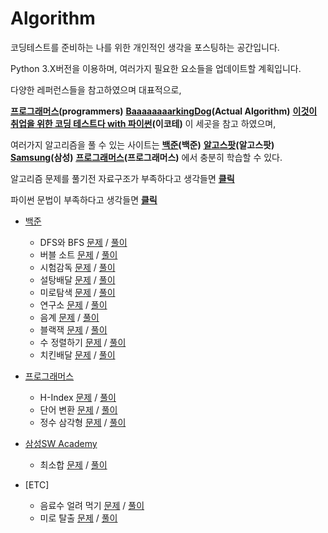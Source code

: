 # Algorithm

코딩테스트를 준비하는 나를 위한 개인적인 생각을 포스팅하는 공간입니다.

Python 3.X버전을 이용하며, 여러가지 필요한 요소들을 업데이트할 계획입니다.

다양한 레퍼런스들을 참고하였으며 
대표적으로,

<strong><u><a href="https://programmers.co.kr/learn/courses/57#review" target="_blank" title="프로그래머스">프로그래머스</a></u>(programmers)</strong>
<strong><u><a href="https://blog.encrypted.gg/723?category=773649" target="_blank" title="barkingdog">BaaaaaaaarkingDog</a></u>(Actual Algorithm)</strong>
<strong><u><a href="https://www.youtube.com/watch?v=m-9pAwq1o3w" target="_blank" title="이코테">이것이 취업을 위한 코딩 테스트다 with 파이썬</a></u>(이코테)</strong>
이 세곳을 참고 하였으며,

여러가지 알고리즘을 풀 수 있는 사이트는
<strong><u><a href="https://www.acmicpc.net/" target="_blank" title="백준">백준</a></u>(백준)</strong>
<strong><u><a href="https://algospot.com/" target="_blank" title="알고스팟">알고스팟</a></u>(알고스팟)</strong>
<strong><u><a href="https://www.swexpertacademy.com/main/userpage/code/userProblemBoxDetail.do?probBoxId=AV5Po0AqAPwDFAUq&leftPage=1&curPage=userpage&userId=SWEAC&&&&" target="_blank" title="samsung">Samsung</a></u>(삼성)</strong>
<strong><u><a href="https://programmers.co.kr/learn/challenges" target="_blank" title="프로그래머스">프로그래머스</a></u>(프로그래머스)</strong> 에서 충분히 학습할 수 있다.




알고리즘 문제를 풀기전 자료구조가 부족하다고 생각들면 
<strong><u><a href="https://github.com/kimtaehyeong/Algorithm/tree/master/basic" target="_blank" title="data_structure">클릭</a></u></strong>
  
파이썬 문법이 부족하다고 생각들면 <strong><u><a href="https://github.com/kimtaehyeong/Python" target="_blank" title="basic_python">클릭</a></u></strong>

* [백준](https://www.acmicpc.net)
    * DFS와 BFS [문제](https://www.acmicpc.net/problem/1260) / [풀이](https://github.com/kimtaehyeong/Algorithm/blob/master/solution/beakjoon_1260.py)
    * 버블 소트 [문제](https://www.acmicpc.net/problem/1377) / [풀이](https://github.com/kimtaehyeong/Algorithm/blob/master/solution/beakjoon_1377.ipynb)
    * 시험감독 [문제](https://www.acmicpc.net/problem/13458) / [풀이](https://github.com/kimtaehyeong/Algorithm/blob/master/solution/beakjoon_13458.py)
    * 설탕배달 [문제](https://www.acmicpc.net/problem/2839) / [풀이](https://github.com/kimtaehyeong/Algorithm/blob/master/solution/beakjoon_2839.py)
    * 미로탐색 [문제](https://www.acmicpc.net/problem/2178) / [풀이](https://github.com/kimtaehyeong/Algorithm/blob/master/solution/beakjoon_2178.py)
    * 연구소 [문제](https://www.acmicpc.net/problem/14502) / [풀이](https://github.com/kimtaehyeong/Algorithm/blob/master/solution/beakjoon_14502.py)
    * 음계 [문제](https://www.acmicpc.net/problem/2920) / [풀이](https://github.com/kimtaehyeong/Algorithm/blob/master/solution/beakjoon_2920.py)
    * 블랙잭 [문제](https://www.acmicpc.net/problem/2798) / [풀이](https://github.com/kimtaehyeong/Algorithm/blob/master/solution/beakjoon_2798.py)
    * 수 정렬하기 [문제](https://www.acmicpc.net/problem/2750) / [풀이](https://github.com/kimtaehyeong/Algorithm/blob/master/solution/beakjoon_2750.py)
    * 치킨배달 [문제](https://www.acmicpc.net/problem/15686) / [풀이](https://github.com/kimtaehyeong/Algorithm/blob/master/solution/beakjoon_15686.py)
* [프로그래머스](https://programmers.co.kr/)
    * H-Index [문제](https://programmers.co.kr/learn/courses/30/lessons/42747) / [풀이](https://github.com/kimtaehyeong/Algorithm/blob/master/solution/h_index.ipynb)
    * 단어 변환 [문제](https://programmers.co.kr/learn/courses/30/lessons/43163) / [풀이](https://github.com/kimtaehyeong/Algorithm/blob/master/solution/character_transformation.py)
    * 정수 삼각형 [문제](https://programmers.co.kr/learn/courses/30/lessons/43105) / [풀이](https://github.com/kimtaehyeong/Algorithm/blob/master/solution/integer_triangle.py)
* [삼성SW Academy](https://swexpertacademy.com)
    * 최소합 [문제](https://swexpertacademy.com/main/learn/course/lectureProblemViewer.do) / [풀이](https://github.com/kimtaehyeong/Algorithm/blob/master/solution/samsung_%EC%B5%9C%EC%86%8C%ED%95%A9.py)
    
* [ETC]
    * 음료수 얼려 먹기 [문제](https://github.com/kimtaehyeong/Algorithm/blob/master/solution/ice_eat.py) / [풀이](https://github.com/kimtaehyeong/Algorithm/blob/master/solution/ice_eat.py)
    * 미로 탈출 [문제](https://github.com/kimtaehyeong/Algorithm/blob/master/solution/escape_maze.py) / [풀이](https://github.com/kimtaehyeong/Algorithm/blob/master/solution/escape_maze.py)
